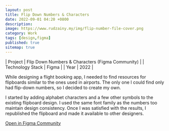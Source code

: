 ```yaml
---
layout: post
title: Flip Down Numbers & Characters
date: 2022-09-01 04:20 +0800
description:
image: https://www.rudzainy.my/img/flip-number-file-cover.png
category: Work
tags: [design,figma]
published: true
sitemap: true
---
```


| Project | Flip Down Numbers & Characters (Figma Community) |
| Technology Stack | Figma |
| Year | 2022 |

While designing a flight booking app, I needed to find resources for flipboards similar to the ones used in airports. The only one I could find only had flip-down numbers, so I decided to create my own.

I started by adding alphabet characters and a few other symbols to the existing flipboard design. I used the same font family as the numbers too maintain design consistency. Once I was satisfied with the results, I republished the flipboard and made it available to other designers.

[Open in Figma Community](https://www.figma.com/community/file/1126796101932547849)
